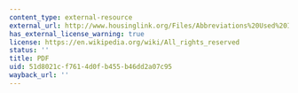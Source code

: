 ```yaml
---
content_type: external-resource
external_url: http://www.housinglink.org/Files/Abbreviations%20Used%20In%20Housing.pdf
has_external_license_warning: true
license: https://en.wikipedia.org/wiki/All_rights_reserved
status: ''
title: PDF
uid: 51d8021c-f761-4d0f-b455-b46dd2a07c95
wayback_url: ''
---
```

